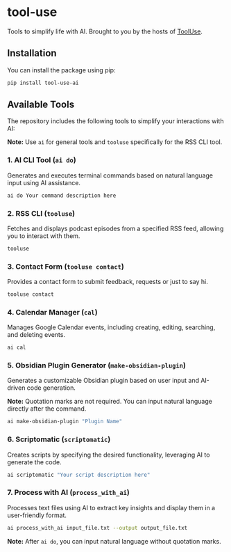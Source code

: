 # tool-use

Tools to simplify life with AI. Brought to you by the hosts of [ToolUse](https://www.youtube.com/@ToolUseAI).

## Installation

You can install the package using pip:

```bash
pip install tool-use-ai
```

## Available Tools

The repository includes the following tools to simplify your interactions with AI:

**Note:** Use `ai` for general tools and `tooluse` specifically for the RSS CLI tool.

### 1. AI CLI Tool (`ai do`)

Generates and executes terminal commands based on natural language input using AI assistance.

```bash
ai do Your command description here
```

### 2. RSS CLI (`tooluse`)

Fetches and displays podcast episodes from a specified RSS feed, allowing you to interact with them.

```bash
tooluse
```

### 3. Contact Form (`tooluse contact`)

Provides a contact form to submit feedback, requests or just to say hi.

```bash
tooluse contact
```

### 4. Calendar Manager (`cal`)

Manages Google Calendar events, including creating, editing, searching, and deleting events.

```bash
ai cal
```

### 5. Obsidian Plugin Generator (`make-obsidian-plugin`)

Generates a customizable Obsidian plugin based on user input and AI-driven code generation.

**Note:** Quotation marks are not required. You can input natural language directly after the command.

```bash
ai make-obsidian-plugin "Plugin Name"
```

### 6. Scriptomatic (`scriptomatic`)

Creates scripts by specifying the desired functionality, leveraging AI to generate the code.

```bash
ai scriptomatic "Your script description here"
```

### 7. Process with AI (`process_with_ai`)

Processes text files using AI to extract key insights and display them in a user-friendly format.

```bash
ai process_with_ai input_file.txt --output output_file.txt
```

**Note:** After `ai do`, you can input natural language without quotation marks.
